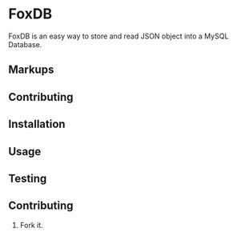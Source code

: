 FoxDB
=====

FoxDB is an easy way to store and read JSON object into a MySQL Database.

Markups
-------



Contributing
------------



Installation
-----------



Usage
-----



Testing
-------



Contributing
------------

1. Fork it.
